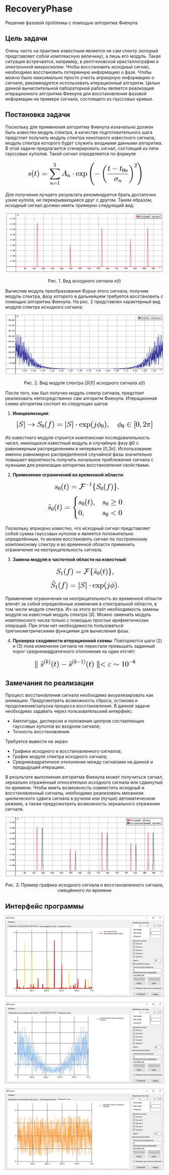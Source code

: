 # RecoveryPhase
Решение фазовой проблемы с помощью алгоритма Фиенупа

## Цель задачи
Очень часто на практике известным является не сам спектр (который представляет собой комплексную величину), а лишь его модуль. Такая ситуация встречается, например, в рентгеновской кристаллографии и электронной микроскопии. Чтобы восстановить исходный сигнал, необходимо восстановить потерянную информацию о фазе. Чтобы можно было максимально просто учесть априорную информацию о сигнале, рекомендуется использовать итерационный алгоритм. Целью данной вычислительной лабораторной работы является реализация итерационного алгоритма Фиенупа для восстановления фазовой информации на примере сигнала, состоящего из гауссовых кривых.

## Постановка задачи
Поскольку для применения алгоритма Фиенупа изначально должен быть известен модуль спектра, в качестве подготовительного шага предстоит получить модуль спектра некоторого известного сигнала, модуль спектра которого будет служить входными данными алгоритма. В этой задаче предлагается сгенерировать сигнал, состоящий из пяти гауссовых куполов. Такой сигнал определяется по формуле

<p align="center"><img src="https://github.com/NNGU52/RecoveryPhase/blob/master/images/f-1.png"/></p>

Для получения лучшего результата рекомендуется брать достаточно узкие купола, не перекрывающиеся друг с другом. Таким образом, исходный сигнал должен иметь примерно следующий вид:

<p align="center"><img src="https://github.com/NNGU52/RecoveryPhase/blob/master/images/img-1.png"/></p>
<p align="center">Рис. 1. Вид исходного сигнала 𝑠(𝑡)</p>

Вычислив модуль преобразования Фурье этого сигнала, получим модуль спектра, фазу которого в дальнейшем требуется восстановить с помощью алгоритма Фиенупа. На рис. 2 представлен характерный вид модуля спектра исходного сигнала:

<p align="center"><img src="https://github.com/NNGU52/RecoveryPhase/blob/master/images/img-2.png"/></p>
<p align="center">Рис. 2. Вид модуля спектра |𝑆(𝑓)| исходного сигнала 𝑠(𝑡)</p>

После того, как был получен модуль спектр сигнала, предстоит реализовать непосредственно сам алгоритм Фиенупа. Итерационная схема алгоритма состоит из следующих шагов:
1. **Инициализация**:
<p align="center"><img src="https://github.com/NNGU52/RecoveryPhase/blob/master/images/f-2.png"/></p>
Из известного модуля строится комплексная последовательность чисел, имеющихся известный модуль и случайную фазу 𝜙0 с равномерным распределением в интервале [0,2𝜋]. Использование именно равномерно распределённой случайной фазы значительно повышает вероятность получить начальное приближение сигнала с нужными для реализации алгоритма восстановления свойствами.

2. **Применение ограничений во временной области**:
<p align="center"><img src="https://github.com/NNGU52/RecoveryPhase/blob/master/images/f-3.png"/></p>
Поскольку априорно известно, что исходный сигнал представляет собой сумма гауссовых куполов и является положительно определённым, то можем восстановить сигнал по построенному комплексному спектру и во временной области применить ограничение на неотрицательность сигнала.

3. **Замена модуля в частотной области на известный**:
<p align="center"><img src="https://github.com/NNGU52/RecoveryPhase/blob/master/images/f-4.png"/></p>
Применение ограничения на неотрицательность во временной области влечёт за собой определённые изменения в спектральной области, в том числе модуля спектра. Из-за этого встаёт необходимость замены модуля на известный модуль спектра |𝑆|. Можно заменить модуль комплексного числа только с помощью простых арифметических операций. При этом нет необходимости пользоваться тригонометрическими функциями для вычисления фазы.

4. **Проверка сходимости итерационной схемы**:
Повторяются шаги (2) и (3) пока изменения сигнала не перестали превышать заданный порог среднеквадратичного отклонения на один отсчёт:
<p align="center"><img src="https://github.com/NNGU52/RecoveryPhase/blob/master/images/f-5.png"/></p>

## Замечания по реализации
Процесс восстановления сигнала необходимо визуализировать как анимацию. Предусмотреть возможность сброса, останова и продолжения/запуска процесса восстановления. В данной задаче необходимо задавать через пользовательский интерфейс:
  * Амплитуды, дисперсии и положения центров составляющих гауссовых куполов во входном сигнале;
  * Точность восстановления.

Требуется вывести на экран:
  * Графики исходного и восстановленного сигналов;
  * График модуля спектра исходного сигнала;
  * Среднеквадратичное отклонение между сигналами на данной и предыдущей итерациях.

В результате выполнения алгоритма Фиенупа может получиться сигнал, зеркально отражённый относительно исходного сигнала или сдвинутый по времени. Чтобы иметь возможность совместить исходный и восстановленный сигналы, необходимо реализовать механизм циклического сдвига сигнала в ручном или (лучше) автоматическом режиме, а также предусмотреть возможность зеркального отражения сигнала.

<p align="center"><img src="https://github.com/NNGU52/RecoveryPhase/blob/master/images/img-3.png"/></p>
<p align="center">Рис. 3. Пример графика исходного сигнала и восстановленного сигнала, смещённого по времени</p>

## Интерфейс программы
<p align="center"><img src="https://github.com/NNGU52/RecoveryPhase/blob/master/images/screenshot-1.png"/></p>
<p align="center"><img src="https://github.com/NNGU52/RecoveryPhase/blob/master/images/screenshot-2.png"/></p>
<p align="center"><img src="https://github.com/NNGU52/RecoveryPhase/blob/master/images/screenshot-3.png"/></p>

